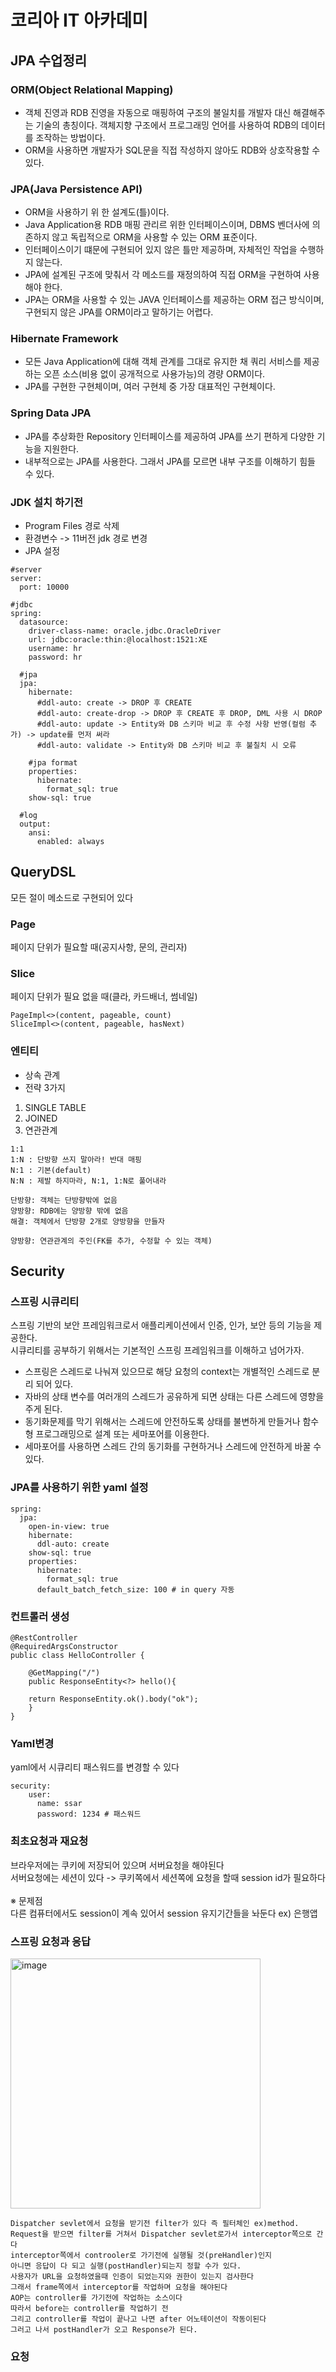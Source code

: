 # **코리아 IT 아카데미**
## JPA 수업정리

### ORM(Object Relational Mapping)
- 객체 진영과 RDB 진영을 자동으로 매핑하여 구조의 불일치를 개발자 대신 해결해주는 기술의 총칭이다. 객체지향 구조에서 프로그래밍 언어를 사용하여 RDB의 데이터를 조작하는 방법이다.
- ORM을 사용하면 개발자가 SQL문을 직접 작성하지 않아도 RDB와 상호작용할 수 있다.

### JPA(Java Persistence API)
- ORM을 사용하기 위 한 설계도(틀)이다.
- Java Application용 RDB 매핑 관리르 위한 인터페이스이며, DBMS 벤더사에 의존하지 않고 독립적으로 ORM을 사용할 수 있는 ORM 표준이다.
- 인터페이스이기 떄문에 구현되어 있지 않은 틀만 제공하며, 자체적인 작업을 수행하지 않는다.
- JPA에 설계된 구조에 맞춰서 각 메소드를 재정의하여 직접 ORM을 구현하여 사용해야 한다.
- JPA는 ORM을 사용할 수 있는 JAVA 인터페이스를 제공하는 ORM 접근 방식이며, 구현되지 않은 JPA를 ORM이라고 말하기는 어렵다.

### Hibernate Framework
- 모든 Java Application에 대해 객체 관계를 그대로 유지한 채 쿼리 서비스를 제공하는 오픈 소스(비용 없이 공개적으로 사용가능)의 경량 ORM이다.
- JPA를 구현한 구현체이며, 여러 구현체 중 가장 대표적인 구현체이다.

### Spring Data JPA
- JPA를 추상화한 Repository 인터페이스를 제공하여 JPA를 쓰기 편하게 다양한 기능을 지원한다.
- 내부적으로는 JPA를 사용한다. 그래서 JPA를 모르면 내부 구조를 이해하기 힘들 수 있다.

### JDK 설치 하기전
- Program Files 경로 삭제
- 환경변수 -> 11버전 jdk 경로 변경
- JPA 설정
```
#server
server:
  port: 10000

#jdbc
spring:
  datasource:
    driver-class-name: oracle.jdbc.OracleDriver
    url: jdbc:oracle:thin:@localhost:1521:XE
    username: hr
    password: hr

  #jpa
  jpa:
    hibernate:
      #ddl-auto: create -> DROP 후 CREATE
      #ddl-auto: create-drop -> DROP 후 CREATE 후 DROP, DML 사용 시 DROP
      #ddl-auto: update -> Entity와 DB 스키마 비교 후 수정 사항 반영(컬럼 추가) -> update를 먼저 써라
      #ddl-auto: validate -> Entity와 DB 스키마 비교 후 불칠치 시 오류

    #jpa format
    properties:
      hibernate:
        format_sql: true
    show-sql: true

  #log
  output:
    ansi:
      enabled: always
```

## QueryDSL
모든 절이 메소드로 구현되어 있다

### Page
페이지 단위가 필요할 때(공지사항, 문의, 관리자)

### Slice
페이지 단위가 필요 없을 때(클라, 카드배너, 썸네일)
```
PageImpl<>(content, pageable, count)
SliceImpl<>(content, pageable, hasNext)
```

### 엔티티
- 상속 관계
- 전략 3가지
1. SINGLE TABLE
2. JOINED
3. 연관관계
```
1:1
1:N : 단방향 쓰지 말아라! 반대 매핑
N:1 : 기본(default)
N:N : 제발 하지마라, N:1, 1:N로 풀어내라

단방향: 객체는 단방향밖에 없음
양방향: RDB에는 양방향 밖에 없음
해결: 객체에서 단방향 2개로 양방향을 만들자

양방향: 연관관계의 주인(FK를 추가, 수정할 수 있는 객체)
```

## Security
### 스프링 시큐리티
스프링 기반의 보안 프레임워크로서 애플리케이션에서 인증, 인가, 보안 등의 기능을 제공한다. <br>
시큐리티를 공부하기 위해서는 기본적인 스프링 프레임워크를 이해하고 넘어가자.
- 스프링은 스레드로 나눠져 있으므로 해당 요청의 context는 개별적인 스레드로 분리 되어 있다.
- 자바의 상태 변수를 여러개의 스레드가 공유하게 되면 상태는 다른 스레드에 영향을 주게 된다.
- 동기화문제를 막기 위해서는 스레드에 안전하도록 상태를 불변하게 만들거나 함수형 프로그래밍으로 설계 또는 세마포어를 이용한다.
- 세마포어를 사용하면 스레드 간의 동기화를 구현하거나 스레드에 안전하게 바꿀 수 있다.

### JPA를 사용하기 위한 yaml 설정
```
spring:
  jpa:
    open-in-view: true
    hibernate:
      ddl-auto: create
    show-sql: true
    properties:
      hibernate:
        format_sql: true
      default_batch_fetch_size: 100 # in query 자동
```

### 컨트롤러 생성
```
@RestController
@RequiredArgsConstructor
public class HelloController {
    
    @GetMapping("/")
    public ResponseEntity<?> hello(){
        
    return ResponseEntity.ok().body("ok");
    }
}
```

### Yaml변경
yaml에서 시큐리티 패스워드를 변경할 수 있다
```
security:
    user:
      name: ssar
      password: 1234 # 패스워드
```

### 최초요청과 재요청
브라우저에는 쿠키에 저장되어 있으며 서버요청을 해야된다 <br>
서버요청에는 세션이 있다 -> 쿠키쪽에서 세션쪽에 요청을 할때 session id가 필요하다 <br> <br>
※ 문제점 <br>
다른 컴퓨터에서도 session이 계속 있어서 session 유지기간들을 놔둔다 ex) 은행앱

### 스프링 요청과 응답
<a href="#">
	<img src="/images/filter.jpg" width="400px" alt="image">
</a>

```
Dispatcher sevlet에서 요청을 받기전 filter가 있다 즉 필터체인 ex)method.
Request을 받으면 filter를 거쳐서 Dispatcher sevlet로가서 interceptor쪽으로 간다 
interceptor쪽에서 controoler로 가기전에 실행될 것(preHandler)인지 
아니면 응답이 다 되고 실행(postHandler)되는지 정할 수가 있다.
사용자가 URL을 요청하였을때 인증이 되었는지와 권한이 있는지 검사한다
그래서 frame쪽에서 interceptor를 작업하며 요청을 해야된다
AOP는 controller를 가기전에 작업하는 소스이다
따라서 before는 controller를 작업하기 전 
그리고 controller를 작업이 끝나고 나면 after 어노테이션이 작동이된다
그러고 나서 postHandler가 오고 Response가 된다.
```

### 요청
